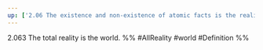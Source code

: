 ```yaml
---
up: ['2.06 The existence and non-existence of atomic facts is the reality.']
---
```

2.063 The total reality is the world.
%%
#AllReality #world #Definition %%